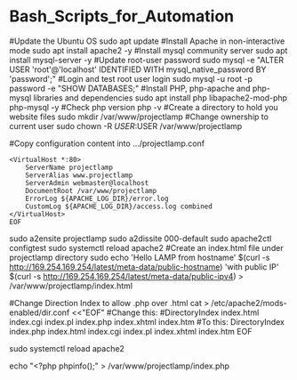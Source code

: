 # Bash_Scripts_for_Automation

#Update the Ubuntu OS
sudo apt update
#Install Apache in non-interactive mode
sudo apt install apache2 -y
#Install mysql community server
sudo apt install mysql-server -y
#Update root-user password
sudo mysql -e "ALTER USER 'root'@'localhost' IDENTIFIED WITH mysql_native_password BY 'password';"
#Login and test root user login
sudo mysql -u root -p password -e "SHOW DATABASES;"
#Install PHP, php-apache and php-mysql libraries and dependencies
sudo apt install php libapache2-mod-php php-mysql -y
#Check php version
php -v
#Create a directory to hold you website files
sudo mkdir /var/www/projectlamp
#Change ownership to current user
sudo chown -R $USER:$USER /var/www/projectlamp

#Copy configuration content into .../projectlamp.conf
```cat > /etc/apache2/sites-available/projectlamp.conf <<"EOF"
<VirtualHost *:80>
    ServerName projectlamp
    ServerAlias www.projectlamp 
    ServerAdmin webmaster@localhost
    DocumentRoot /var/www/projectlamp
    ErrorLog ${APACHE_LOG_DIR}/error.log
    CustomLog ${APACHE_LOG_DIR}/access.log combined
</VirtualHost>
EOF
```

sudo a2ensite projectlamp
sudo a2dissite 000-default
sudo apache2ctl configtest
sudo systemctl reload apache2
#Create an index.html file under projectlamp directory
sudo echo 'Hello LAMP from hostname' $(curl -s http://169.254.169.254/latest/meta-data/public-hostname) 'with public IP' $(curl -s http://169.254.169.254/latest/meta-data/public-ipv4) > /var/www/projectlamp/index.html

#Change Direction Index to allow .php over .html
cat > /etc/apache2/mods-enabled/dir.conf <<"EOF"
<IfModule mod_dir.c>
        #Change this:
        #DirectoryIndex index.html index.cgi index.pl index.php index.xhtml index.htm
        #To this:
        DirectoryIndex index.php index.html index.cgi index.pl index.xhtml index.htm
</IfModule>
EOF

sudo systemctl reload apache2

echo "<?php
phpinfo();" > /var/www/projectlamp/index.php
